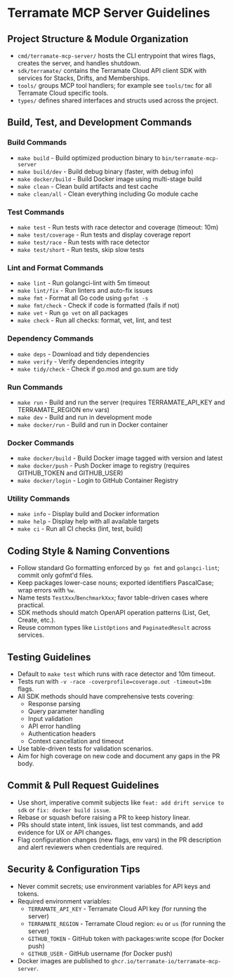 # Terramate MCP Server Guidelines

## Project Structure & Module Organization
- `cmd/terramate-mcp-server/` hosts the CLI entrypoint that wires flags, creates the server, and handles shutdown.
- `sdk/terramate/` contains the Terramate Cloud API client SDK with services for Stacks, Drifts, and Memberships.
- `tools/` groups MCP tool handlers; for example see `tools/tmc` for all Terramate Cloud specific tools.
- `types/` defines shared interfaces and structs used across the project.

## Build, Test, and Development Commands

### Build Commands
- `make build` - Build optimized production binary to `bin/terramate-mcp-server`
- `make build/dev` - Build debug binary (faster, with debug info)
- `make docker/build` - Build Docker image using multi-stage build
- `make clean` - Clean build artifacts and test cache
- `make clean/all` - Clean everything including Go module cache

### Test Commands
- `make test` - Run tests with race detector and coverage (timeout: 10m)
- `make test/coverage` - Run tests and display coverage report
- `make test/race` - Run tests with race detector
- `make test/short` - Run tests, skip slow tests

### Lint and Format Commands
- `make lint` - Run golangci-lint with 5m timeout
- `make lint/fix` - Run linters and auto-fix issues
- `make fmt` - Format all Go code using `gofmt -s`
- `make fmt/check` - Check if code is formatted (fails if not)
- `make vet` - Run `go vet` on all packages
- `make check` - Run all checks: format, vet, lint, and test

### Dependency Commands
- `make deps` - Download and tidy dependencies
- `make verify` - Verify dependencies integrity
- `make tidy/check` - Check if go.mod and go.sum are tidy

### Run Commands
- `make run` - Build and run the server (requires TERRAMATE_API_KEY and TERRAMATE_REGION env vars)
- `make dev` - Build and run in development mode
- `make docker/run` - Build and run in Docker container

### Docker Commands
- `make docker/build` - Build Docker image tagged with version and latest
- `make docker/push` - Push Docker image to registry (requires GITHUB_TOKEN and GITHUB_USER)
- `make docker/login` - Login to GitHub Container Registry

### Utility Commands
- `make info` - Display build and Docker information
- `make help` - Display help with all available targets
- `make ci` - Run all CI checks (lint, test, build)

## Coding Style & Naming Conventions
- Follow standard Go formatting enforced by `go fmt` and `golangci-lint`; commit only gofmt'd files.
- Keep packages lower-case nouns; exported identifiers PascalCase; wrap errors with `%w`.
- Name tests `TestXxx`/`BenchmarkXxx`; favor table-driven cases where practical.
- SDK methods should match OpenAPI operation patterns (List, Get, Create, etc.).
- Reuse common types like `ListOptions` and `PaginatedResult` across services.

## Testing Guidelines
- Default to `make test` which runs with race detector and 10m timeout.
- Tests run with `-v -race -coverprofile=coverage.out -timeout=10m` flags.
- All SDK methods should have comprehensive tests covering:
  - Response parsing
  - Query parameter handling
  - Input validation
  - API error handling
  - Authentication headers
  - Context cancellation and timeout
- Use table-driven tests for validation scenarios.
- Aim for high coverage on new code and document any gaps in the PR body.

## Commit & Pull Request Guidelines
- Use short, imperative commit subjects like `feat: add drift service to sdk` or `fix: docker build issue`.
- Rebase or squash before raising a PR to keep history linear.
- PRs should state intent, link issues, list test commands, and add evidence for UX or API changes.
- Flag configuration changes (new flags, env vars) in the PR description and alert reviewers when credentials are required.

## Security & Configuration Tips
- Never commit secrets; use environment variables for API keys and tokens.
- Required environment variables:
  - `TERRAMATE_API_KEY` - Terramate Cloud API key (for running the server)
  - `TERRAMATE_REGION` - Terramate Cloud region: `eu` or `us` (for running the server)
  - `GITHUB_TOKEN` - GitHub token with packages:write scope (for Docker push)
  - `GITHUB_USER` - GitHub username (for Docker push)
- Docker images are published to `ghcr.io/terramate-io/terramate-mcp-server`.
